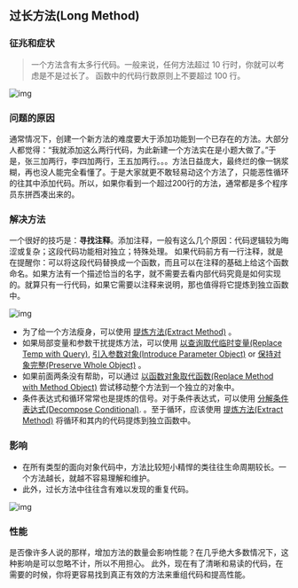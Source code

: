 ## 过长方法(Long Method)

### 征兆和症状

> 一个方法含有太多行代码。一般来说，任何方法超过 10 行时，你就可以考虑是不是过长了。
> 函数中的代码行数原则上不要超过 100 行。

![img](https://raw.githubusercontent.com/atlantis1024/JavaParty/master/images/%E7%BC%96%E7%A8%8B/%E9%AB%98%E6%95%88%E7%BC%96%E7%A8%8B/%E9%87%8D%E6%9E%84/long-method-1.png)

### 问题的原因

通常情况下，创建一个新方法的难度要大于添加功能到一个已存在的方法。大部分人都觉得：“我就添加这么两行代码，为此新建一个方法实在是小题大做了。”于是，张三加两行，李四加两行，王五加两行。。。方法日益庞大，最终烂的像一锅浆糊，再也没人能完全看懂了。于是大家就更不敢轻易动这个方法了，只能恶性循环的往其中添加代码。所以，如果你看到一个超过200行的方法，通常都是多个程序员东拼西凑出来的。



### 解决方法

一个很好的技巧是：**寻找注释**。添加注释，一般有这么几个原因：代码逻辑较为晦涩或复杂；这段代码功能相对独立；特殊处理。
如果代码前方有一行注释，就是在提醒你：可以将这段代码替换成一个函数，而且可以在注释的基础上给这个函数命名。如果方法有一个描述恰当的名字，就不需要去看内部代码究竟是如何实现的。就算只有一行代码，如果它需要以注释来说明，那也值得将它提炼到独立函数中。

![img](https://raw.githubusercontent.com/atlantis1024/JavaParty/master/images/%E7%BC%96%E7%A8%8B/%E9%AB%98%E6%95%88%E7%BC%96%E7%A8%8B/%E9%87%8D%E6%9E%84/long-method-2.png)

- 为了给一个方法瘦身，可以使用 [提炼方法(Extract Method)](https://sourcemaking.com/refactoring/extract-method) 。
- 如果局部变量和参数干扰提炼方法，可以使用 [以查询取代临时变量(Replace Temp with Query)](https://sourcemaking.com/refactoring/replace-temp-with-query), [引入参数对象(Introduce Parameter Object)](https://sourcemaking.com/refactoring/introduce-parameter-object) or [保持对象完整(Preserve Whole Object)](https://sourcemaking.com/refactoring/preserve-whole-object) 。
- 如果前面两条没有帮助，可以通过 [以函数对象取代函数(Replace Method with Method Object)](https://sourcemaking.com/refactoring/replace-method-with-method-object) 尝试移动整个方法到一个独立的对象中。
- 条件表达式和循环常常也是提炼的信号。对于条件表达式，可以使用 [分解条件表达式(Decompose Conditional)](https://sourcemaking.com/refactoring/decompose-conditional). 。至于循环，应该使用  [提炼方法(Extract Method)](https://sourcemaking.com/refactoring/extract-method) 将循环和其内的代码提炼到独立函数中。

### 影响

- 在所有类型的面向对象代码中，方法比较短小精悍的类往往生命周期较长。一个方法越长，就越不容易理解和维护。
- 此外，过长方法中往往含有难以发现的重复代码。

![img](https://raw.githubusercontent.com/atlantis1024/JavaParty/master/images/%E7%BC%96%E7%A8%8B/%E9%AB%98%E6%95%88%E7%BC%96%E7%A8%8B/%E9%87%8D%E6%9E%84/long-method-3.png)

### 性能

是否像许多人说的那样，增加方法的数量会影响性能？在几乎绝大多数情况下，这种影响是可以忽略不计，所以不用担心。
此外，现在有了清晰和易读的代码，在需要的时候，你将更容易找到真正有效的方法来重组代码和提高性能。